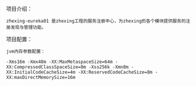 项目介绍：

    zhexing-eureka01 是zhexing工程的服务注册中心，为zhexing的各个模块提供服务的注册发现与管理功能。
  
项目配置：

    jvm内存参数配置：
    
    -Xms16m -Xmx48m -XX:MaxMetaspaceSize=64m -XX:CompressedClassSpaceSize=8m -Xss256k -Xmn8m -XX:InitialCodeCacheSize=4m -XX:ReservedCodeCacheSize=8m -XX:maxDirectMemorySize=16m 